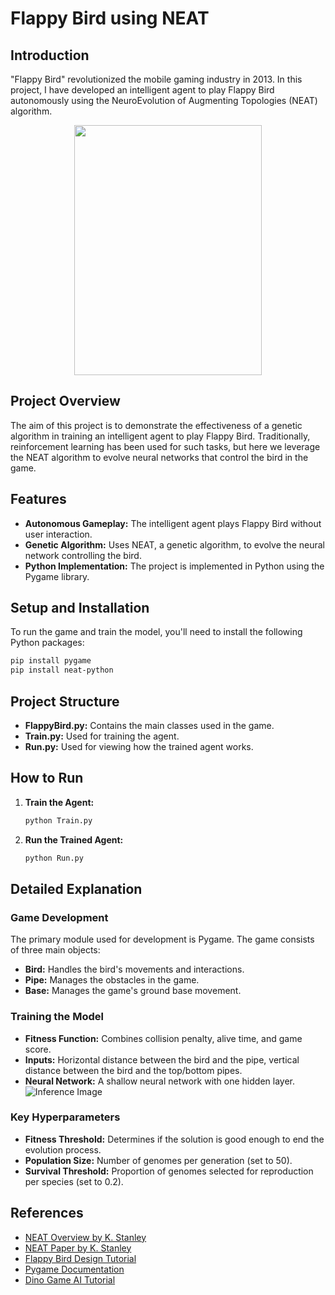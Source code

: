 # Flappy Bird using NEAT

## Introduction

"Flappy Bird" revolutionized the mobile gaming industry in 2013. In this project, I have developed an intelligent agent to play Flappy Bird autonomously using the NeuroEvolution of Augmenting Topologies (NEAT) algorithm. 

<div style="text-align: center;">
<img src="imgs/run.gif" width="300" height="400">
</div>

## Project Overview

The aim of this project is to demonstrate the effectiveness of a genetic algorithm in training an intelligent agent to play Flappy Bird. Traditionally, reinforcement learning has been used for such tasks, but here we leverage the NEAT algorithm to evolve neural networks that control the bird in the game.

## Features

- **Autonomous Gameplay:** The intelligent agent plays Flappy Bird without user interaction.
- **Genetic Algorithm:** Uses NEAT, a genetic algorithm, to evolve the neural network controlling the bird.
- **Python Implementation:** The project is implemented in Python using the Pygame library.

## Setup and Installation

To run the game and train the model, you'll need to install the following Python packages:

```bash
pip install pygame
pip install neat-python
```

## Project Structure

- **FlappyBird.py:** Contains the main classes used in the game.
- **Train.py:** Used for training the agent.
- **Run.py:** Used for viewing how the trained agent works.

## How to Run

1. **Train the Agent:**

   ```bash
   python Train.py
   ```

2. **Run the Trained Agent:**

   ```bash
   python Run.py
   ```

## Detailed Explanation

### Game Development

The primary module used for development is Pygame. The game consists of three main objects:

- **Bird:** Handles the bird's movements and interactions.
- **Pipe:** Manages the obstacles in the game.
- **Base:** Manages the game's ground base movement.

### Training the Model

- **Fitness Function:** Combines collision penalty, alive time, and game score.
- **Inputs:** Horizontal distance between the bird and the pipe, vertical distance between the bird and the top/bottom pipes.
- **Neural Network:** A shallow neural network with one hidden layer.
![Inference Image](imgs/training.gif)

### Key Hyperparameters

- **Fitness Threshold:** Determines if the solution is good enough to end the evolution process.
- **Population Size:** Number of genomes per generation (set to 50).
- **Survival Threshold:** Proportion of genomes selected for reproduction per species (set to 0.2).

## References

- [NEAT Overview by K. Stanley](https://www.cs.ucf.edu/~kstanley/neat.html)
- [NEAT Paper by K. Stanley](https://nn.cs.utexas.edu/downloads/papers/stanley.ec02.pdf)
- [Flappy Bird Design Tutorial](https://www.youtube.com/watch?v=jfU92kiVnFI)
- [Pygame Documentation](https://www.pygame.org/wiki/tutorials)
- [Dino Game AI Tutorial](https://github.com/kilian-kier/Dino-Game-AI)
